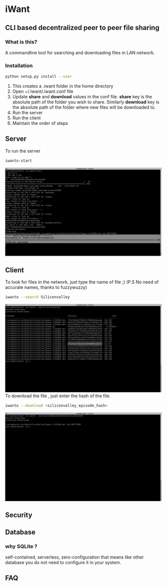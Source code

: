 # iWant
## CLI based decentralized peer to peer file sharing

### __What is this?__  
A commandline tool for searching and downloading files in LAN network.  

### Installation
```sh
python setup.py install --user
```
1.  This creates a .iwant folder in the home directory  
2.  Open ~/.iwant/.iwant.conf file  
3.  Update __share__ and __download__ values in the conf file. __share__ key is the absolute path of the folder you wish to share. Similarly __download__ key is the absolute path of the folder where new files will be downloaded to.  
4.  Run the server  
5.  Run the client 
6.  Maintain the order of steps  

## Server

To run the server
```sh
iwanto-start
```
![Alt text](/images/server_start_downloading.png?raw=true "iwant local server downloading Silicon Valley Season 1 Episode 6")

## Client 
To look for files in the network, just type the name of file ;)  (P.S No need of accurate names, thanks to fuzzywuzzy)
```sh
iwanto --search Siliconvalley
```
![Alt text](/images/client_search.png?raw=true "Searching for silicon valley episodes")
To download the file , just enter the hash of the file. 
```sh
iwanto --download <siliconvalley_episode_hash>
```
![Alt text](/images/client_download.png?raw=true "Requesting to download season 1 episode 6")

## Security


## Database 

### __why SQLite ?__ 
self-contained, serverless, zero-configuration that means like other database you do not need to configure it in your system.

## FAQ
